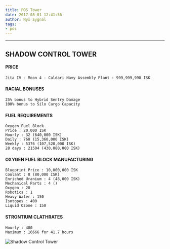 ```yaml
---
title: POS Tower
date: 2017-08-01 12:41:56
author: Nyx Sygnal
tags:
- pos
---
```

***

## SHADOW CONTROL TOWER

#### PRICE
```
Jita IV - Moon 4 - Caldari Navy Assembly Plant : 999,999,998 ISK
```

#### RACIAL BONUSES
```
25% bonus to Hybrid Sentry Damage
100% bonus to Silo Cargo Capacity
```

#### FUEL REQUIREMENTS
```
Oxygen Fuel Block
Price : 20,000 ISK
Hourly : 32 (640,000 ISK)
Daily : 768 (15,360,000 ISK)
Weekly : 5376 (107,520,000 ISK)
28 days : 21504 (430,080,000 ISK)
```

#### OXYGEN FUEL BLOCK MANUFACTURING
```
Blueprint Price : 10,000,000 ISK
Coolant : 8 (80,000 ISK)
Enriched Uranium : 4 (48,000 ISK)
Mechanical Parts : 4 ()
Oxygen : 20
Robotics : 1
Heavy Water : 150
Isotopes : 400
Liquid Ozone : 150
```

#### STRONTIUM CLATHRATES
```
Hourly : 400
Maximum : 16666 for 41.7 hours
```
![Shadow Control Tower](/images/shadow_control_tower.png)
